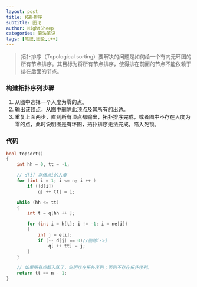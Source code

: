 ```yaml
---
layout: post
title: 拓扑排序
subtitle: 图论
author: NightSheep
categories: 算法笔记
tags: [笔记,图论,c++]
---
```


> 拓扑排序（Topological sorting）要解决的问题是如何给一个有向无环图的所有节点排序。其目标为将所有节点排序，使得排在前面的节点不能依赖于排在后面的节点。



### 构建拓扑序列步骤

1. 从图中选择一个入度为零的点。
2. 输出该顶点，从图中删除此顶点及其所有的出边。
3. 重复上面两步，直到所有顶点都输出，拓扑排序完成，或者图中不存在入度为零的点，此时说明图是有环图，拓扑排序无法完成，陷入死锁。

### 代码

```cpp
bool topsort()
{
    int hh = 0, tt = -1;

    // d[i] 存储点i的入度
    for (int i = 1; i <= n; i ++ )
        if (!d[i])
            q[ ++ tt] = i;

    while (hh <= tt)
    {
        int t = q[hh ++ ];

        for (int i = h[t]; i != -1; i = ne[i])
        {
            int j = e[i];
            if (-- d[j] == 0)//删除i->j 
                q[ ++ tt] = j;
        }
    }

    // 如果所有点都入队了，说明存在拓扑序列；否则不存在拓扑序列。
    return tt == n - 1;
}
```

